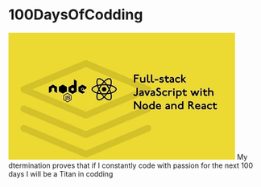 # 100DaysOfCodding
![](images/js.jpg)
My dtermination proves that if I constantly code with passion for the next 100 days I will be a Titan in codding
